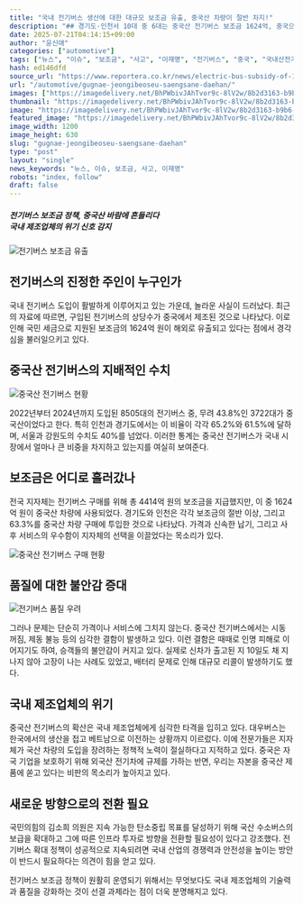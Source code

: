 ```yaml
---
title: "국내 전기버스 생산에 대한 대규모 보조금 유출, 중국산 차량이 절반 차지!"
description: "## 경기도·인천서 10대 중 6대는 중국산 전기버스 보조금 1624억, 중국으로 흘러 잇따른 고장·사고에 승객 불안 커져 ..."
date: 2025-07-21T04:14:15+09:00
author: "윤신애"
categories: ["automotive"]
tags: ["뉴스", "이슈", "보조금", "사고", "이재명", "전기버스", "중국", "국내산전기버스부흥", "세금투명성위기"]
hash: ed146dfd
source_url: "https://www.reportera.co.kr/news/electric-bus-subsidy-of-162-4-billion-won-to-china/"
url: "/automotive/gugnae-jeongibeoseu-saengsane-daehan/"
images: ["https://imagedelivery.net/BhPWbivJAhTvor9c-8lV2w/8b2d3163-b9b6-4cc8-776e-5f13c448f200/public", "https://imagedelivery.net/BhPWbivJAhTvor9c-8lV2w/67b26d31-3f2b-4b63-79b9-713e53ca3000/public", "https://imagedelivery.net/BhPWbivJAhTvor9c-8lV2w/3e45a6ad-9317-4208-651d-f321d4901900/public", "https://imagedelivery.net/BhPWbivJAhTvor9c-8lV2w/3acf3879-693a-420b-5aff-1bd877f25b00/public"]
thumbnail: "https://imagedelivery.net/BhPWbivJAhTvor9c-8lV2w/8b2d3163-b9b6-4cc8-776e-5f13c448f200/public"
image: "https://imagedelivery.net/BhPWbivJAhTvor9c-8lV2w/8b2d3163-b9b6-4cc8-776e-5f13c448f200/public"
featured_image: "https://imagedelivery.net/BhPWbivJAhTvor9c-8lV2w/8b2d3163-b9b6-4cc8-776e-5f13c448f200/public"
image_width: 1200
image_height: 630
slug: "gugnae-jeongibeoseu-saengsane-daehan"
type: "post"
layout: "single"
news_keywords: "뉴스, 이슈, 보조금, 사고, 이재명"
robots: "index, follow"
draft: false
---
```


##### **전기버스 보조금 정책, 중국산 바람에 흔들리다**<br>**국내 제조업체의 위기 신호 감지**

![전기버스 보조금 유출](https://imagedelivery.net/BhPWbivJAhTvor9c-8lV2w/3acf3879-693a-420b-5aff-1bd877f25b00/public)


## 전기버스의 진정한 주인이 누구인가

국내 전기버스 도입이 활발하게 이루어지고 있는 가운데, 놀라운 사실이 드러났다. 최근의 자료에 따르면, 구입된 전기버스의 상당수가 중국에서 제조된 것으로 나타났다. 이로 인해 국민 세금으로 지원된 보조금의 1624억 원이 해외로 유출되고 있다는 점에서 경각심을 불러일으키고 있다.

## 중국산 전기버스의 지배적인 수치

![중국산 전기버스 현황](https://imagedelivery.net/BhPWbivJAhTvor9c-8lV2w/8b2d3163-b9b6-4cc8-776e-5f13c448f200/public)


2022년부터 2024년까지 도입된 8505대의 전기버스 중, 무려 43.8%인 3722대가 중국산이었다고 한다. 특히 인천과 경기도에서는 이 비율이 각각 65.2%와 61.5%에 달하며, 서울과 강원도의 수치도 40%를 넘었다. 이러한 통계는 중국산 전기버스가 국내 시장에서 얼마나 큰 비중을 차지하고 있는지를 여실히 보여준다.

## 보조금은 어디로 흘러갔나

전국 지자체는 전기버스 구매를 위해 총 4414억 원의 보조금을 지급했지만, 이 중 1624억 원이 중국산 차량에 사용되었다. 경기도와 인천은 각각 보조금의 절반 이상, 그리고 63.3%를 중국산 차량 구매에 투입한 것으로 나타났다. 가격과 신속한 납기, 그리고 사후 서비스의 우수함이 지자체의 선택을 이끌었다는 목소리가 있다.

![중국산 전기버스 구매 현황](https://imagedelivery.net/BhPWbivJAhTvor9c-8lV2w/67b26d31-3f2b-4b63-79b9-713e53ca3000/public)


## 품질에 대한 불안감 증대

![전기버스 품질 우려](https://imagedelivery.net/BhPWbivJAhTvor9c-8lV2w/3e45a6ad-9317-4208-651d-f321d4901900/public)


그러나 문제는 단순히 가격이나 서비스에 그치지 않는다. 중국산 전기버스에서는 시동 꺼짐, 제동 불능 등의 심각한 결함이 발생하고 있다. 이런 결함은 때때로 인명 피해로 이어지기도 하여, 승객들의 불안감이 커지고 있다. 실제로 신차가 출고된 지 10일도 채 지나지 않아 고장이 나는 사례도 있었고, 배터리 문제로 인해 대규모 리콜이 발생하기도 했다.

## 국내 제조업체의 위기

중국산 전기버스의 확산은 국내 제조업체에게 심각한 타격을 입히고 있다. 대우버스는 한국에서의 생산을 접고 베트남으로 이전하는 상황까지 이르렀다. 이에 전문가들은 지자체가 국산 차량의 도입을 장려하는 정책적 노력이 절실하다고 지적하고 있다. 중국은 자국 기업을 보호하기 위해 외국산 전기차에 규제를 가하는 반면, 우리는 자본을 중국산 제품에 쏟고 있다는 비판의 목소리가 높아지고 있다.

## 새로운 방향으로의 전환 필요

국민의힘의 김소희 의원은 지속 가능한 탄소중립 목표를 달성하기 위해 국산 수소버스의 보급을 확대하고 그에 따른 인프라 투자로 방향을 전환할 필요성이 있다고 강조했다. 전기버스 확대 정책이 성공적으로 지속되려면 국내 산업의 경쟁력과 안전성을 높이는 방안이 반드시 필요하다는 의견이 힘을 얻고 있다.

전기버스 보조금 정책이 원활히 운영되기 위해서는 무엇보다도 국내 제조업체의 기술력과 품질을 강화하는 것이 선결 과제라는 점이 더욱 분명해지고 있다.
